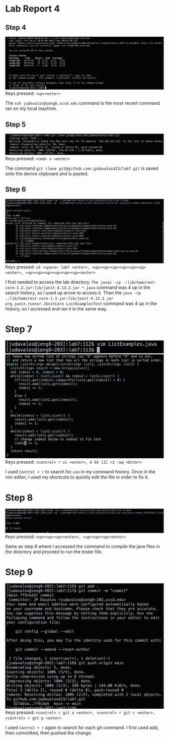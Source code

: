 # Lab Report 4

## Step 4

![Image](lab-report-4-pics/step4.png)
Keys pressed: `<up><enter>`

The `ssh judavalos@ieng6.ucsd.edu` command is the most recent command ran on my local machine.

## Step 5

![Image](lab-report-4-pics/step5.png)
Keys pressed: `<cmd> v <enter>`

The command `git clone git@github.com:jpdavalos423/lab7.git` is saved onto the device clipboard and is pasted.

## Step 6

![Image](lab-report-4-pics/step6.png)
Keys pressed: `cd <space> lab7 <enter>, <up><up><up><up><up><up><enter>, <up><up><up><up><up><up><enter>`

I first needed to access the lab directory. `The javac -cp .:lib/hamcrest-core-1.3.jar:lib/junit-4.13.2.jar *.java` command was 4 up in the search history, so I used up arrow to access it. Then the `java -cp .:lib/hamcrest-core-1.3.jar:lib/junit-4.13.2.jar org.junit.runner.JUnitCore ListExamplesTest` command was 4 up in the history, so I accessed and ran it in the same way.

# Step 7

![Image](lab-report-4-pics/step7-1.png)![Image](lab-report-4-pics/step7-2.png)
Keys pressed: `<control> r vi <enter>, G 6k 11l r2 :wq <Enter>`

I used `Control + r` to search for `vim` in my command history. Once in the vim editor, I used my shortcuts to quickly edit the file in order to fix it.

# Step 8

![Image](lab-report-4-pics/step8.png)
Keys pressed: `<up><up><up><enter>, <up><up><up><enter>`

Same as step 6 where I accessed the command to compile the java files in the directory and proceed to run the tester file.

# Step 9

![Image](lab-report-4-pics/step9.png)
Keys pressed: `<control> r git a <enter>, <control> r git c <enter>, <control> r git p <enter>`

I used `Control + r` again to search for each git command. I first used add, then committed, then pushed the change.



